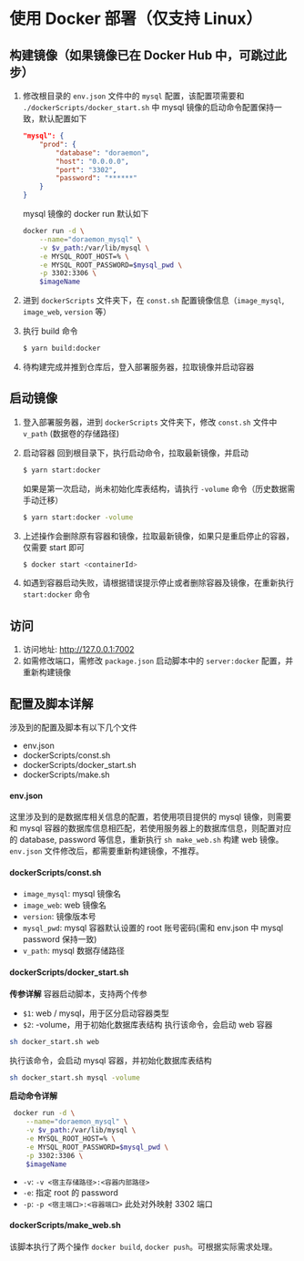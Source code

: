 # 使用 Docker 部署（仅支持 Linux）

## 构建镜像（如果镜像已在 Docker Hub 中，可跳过此步）

1. 修改根目录的 `env.json` 文件中的 `mysql` 配置，该配置项需要和 `./dockerScripts/docker_start.sh` 中 mysql 镜像的启动命令配置保持一致，默认配置如下
   ```json
   "mysql": {
       "prod": {
           "database": "doraemon",
           "host": "0.0.0.0",
           "port": "3302",
           "password": "******"
       }
   }
   ```
   mysql 镜像的 docker run 默认如下
   ```bash
   docker run -d \
       --name="doraemon_mysql" \
       -v $v_path:/var/lib/mysql \
       -e MYSQL_ROOT_HOST=% \
       -e MYSQL_ROOT_PASSWORD=$mysql_pwd \
       -p 3302:3306 \
       $imageName
   ```
2. 进到 `dockerScripts` 文件夹下，在 `const.sh` 配置镜像信息（`image_mysql`, `image_web`, `version` 等）

3. 执行 build 命令

   ```bash
   $ yarn build:docker
   ```

4. 待构建完成并推到仓库后，登入部署服务器，拉取镜像并启动容器

## 启动镜像

1. 登入部署服务器，进到 `dockerScripts` 文件夹下，修改 `const.sh` 文件中 `v_path` (数据卷的存储路径)

2. 启动容器
   回到根目录下，执行启动命令，拉取最新镜像，并启动

   ```bash
   $ yarn start:docker
   ```

   如果是第一次启动，尚未初始化库表结构，请执行 `-volume` 命令（历史数据需手动迁移）

   ```bash
   $ yarn start:docker -volume
   ```

3. 上述操作会删除原有容器和镜像，拉取最新镜像，如果只是重启停止的容器，仅需要 start 即可

   ```bash
   $ docker start <containerId>
   ```

4. 如遇到容器启动失败，请根据错误提示停止或者删除容器及镜像，在重新执行 `start:docker` 命令

## 访问

1. 访问地址: http://127.0.0.1:7002
2. 如需修改端口，需修改 `package.json` 启动脚本中的 `server:docker` 配置，并重新构建镜像

## 配置及脚本详解

涉及到的配置及脚本有以下几个文件

- env.json
- dockerScripts/const.sh
- dockerScripts/docker_start.sh
- dockerScripts/make.sh

#### env.json

这里涉及到的是数据库相关信息的配置，若使用项目提供的 mysql 镜像，则需要和 mysql 容器的数据库信息相匹配，若使用服务器上的数据库信息，则配置对应的 database, password 等信息，重新执行 `sh make_web.sh` 构建 web 镜像。
`env.json` 文件修改后，都需要重新构建镜像，不推荐。

#### dockerScripts/const.sh

- `image_mysql`: mysql 镜像名
- `image_web`: web 镜像名
- `version`: 镜像版本号
- `mysql_pwd`: mysql 容器默认设置的 root 账号密码(需和 env.json 中 mysql password 保持一致)
- `v_path`: mysql 数据存储路径

#### dockerScripts/docker_start.sh

**传参详解**
容器启动脚本，支持两个传参

- `$1`: web / mysql，用于区分启动容器类型
- `$2`: -volume，用于初始化数据库表结构
  执行该命令，会启动 web 容器

```bash
sh docker_start.sh web
```

执行该命令，会启动 mysql 容器，并初始化数据库表结构

```bash
sh docker_start.sh mysql -volume
```

**启动命令详解**

```bash
 docker run -d \
    --name="doraemon_mysql" \
    -v $v_path:/var/lib/mysql \
    -e MYSQL_ROOT_HOST=% \
    -e MYSQL_ROOT_PASSWORD=$mysql_pwd \
    -p 3302:3306 \
    $imageName
```

- `-v`: `-v <宿主存储路径>:<容器内部路径>`
- `-e`: 指定 root 的 password
- `-p`: `-p <宿主端口>:<容器端口>` 此处对外映射 3302 端口

#### dockerScripts/make_web.sh

该脚本执行了两个操作 `docker build`, `docker push`。可根据实际需求处理。
